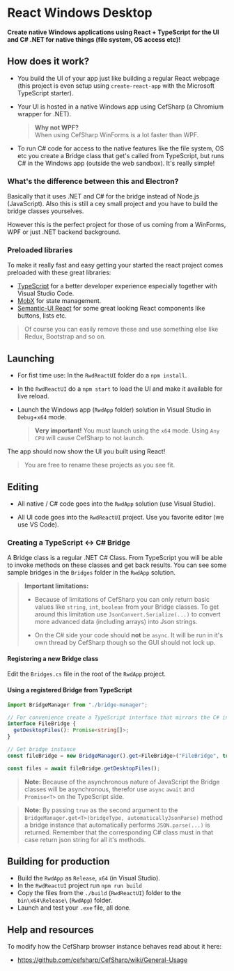 # React Windows Desktop

**Create native Windows applications using React + TypeScript for the UI and C# .NET for native things (file system, OS access etc)!**

## How does it work?

* You build the UI of your app just like building a regular React webpage (this project is even setup using `create-react-app` with the Microsoft TypeScript starter).

* Your UI is hosted in a native Windows app using CefSharp (a Chromium wrapper for .NET).

  > **Why not WPF?**  
  > When using CefSharp WinForms is a lot faster than WPF.

* To run C# code for access to the native features like the file system, OS etc you create a Bridge class that get's called from TypeScript, but runs C# in the Windows app (outside the web sandbox). It's really simple!

### What's the difference between this and Electron?

Basically that it uses .NET and C# for the bridge instead of Node.js (JavaScript). Also this is still a cey small project and you have to build the bridge classes yourselves.

However this is the perfect project for those of us coming from a WinForms, WPF or just .NET backend background.

### Preloaded libraries

To make it really fast and easy getting your started the react project comes preloaded with these great libraries:

* [TypeScript](https://www.typescriptlang.org/) for a better developer experience especially together with Visual Studio Code.
* [MobX](https://mobx.js.org/) for state management.
* [Semantic-UI React](https://react.semantic-ui.com/introduction) for some great looking React components like buttons, lists etc.

> Of course you can easily remove these and use something else like Redux, Bootstrap and so on.

## Launching

* For fist time use: In the `RwdReactUI` folder do a `npm install`.

* In the `RwdReactUI` do a `npm start` to load the UI and make it available for live reload.

* Launch the Windows app (`RwdApp` folder) solution in Visual Studio in `Debug`+`x64` mode.
  > **Very important!** You must launch using the `x64` mode. Using `Any CPU` will cause CefSharp to not launch.

The app should now show the UI you built using React!

> You are free to rename these projects as you see fit.

## Editing

* All native / C# code goes into the `RwdApp` solution (use Visual Studio).

* All UI code goes into the `RwdReactUI` project. Use you favorite editor (we use VS Code).

### Creating a TypeScript <-> C# Bridge

A Bridge class is a regular .NET C# Class. From TypeScript you will be able to invoke methods on these classes and get back results. You can see some sample bridges in the `Bridges` folder in the `RwdApp` solution.

> **Important limitations:**
>
> * Because of limitations of CefSharp you can only return basic values like `string`, `int`, `boolean` from your Bridge classes. To get around this limitation use `JsonConvert.Serialize(...)` to convert more advanced data (including arrays) into Json strings.
>
> * On the C# side your code should **not** be `async`. It will be run in it's own thread by CefSharp though so the GUI should not lock up.

#### Registering a new Bridge class

Edit the `Bridges.cs` file in the root of the `RwdApp` project.

#### Using a registered Bridge from TypeScript

```ts
import BridgeManager from "./bridge-manager";

// For convenience create a TypeScript interface that mirrors the C# interface
interface FileBridge {
  getDesktopFiles(): Promise<string[]>;
}

// Get bridge instance
const fileBridge = new BridgeManager().get<FileBridge>("FileBridge", true); // true means we will automatically json parse all data returned by this class

const files = await fileBridge.getDesktopFiles();
```

> **Note:** Because of the asynchronous nature of JavaScript the Bridge classes will be asynchronous, therefor use `async` `await` and `Promise<T>` on the TypeScript side.

> **Note:** By passing `true` as the second argument to the `BridgeManager.get<T>(bridgeType, automaticallyJsonParse)` method a bridge instance that automatically performs `JSON.parse(...)` is returned. Remember that the corresponding C# class must in that case return json string for all it's methods.

## Building for production

* Build the `RwdApp` as `Release`, `x64` (in Visual Studio).
* In the `RwdReactUI` project run `npm run build`
* Copy the files from the `./build` (`RwdReactUI`) folder to the `bin\x64\Release\` (`RwdApp`) folder.
* Launch and test your `.exe` file, all done.

<!-- _Good luck!_ -->

## Help and resources

To modify how the CefSharp browser instance behaves read about it here:

* https://github.com/cefsharp/CefSharp/wiki/General-Usage
